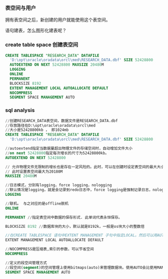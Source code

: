 ### 表空间与用户

拥有表空间之后，新创建的用户就能使用这个表空间。

语句建表，怎么图形化建表呢？

### create table space  创建表空间

```sql
CREATE TABLESPACE "RESEARCH_DATA" DATAFILE
  'D:\opt\oracle\oradata\orcl\med\RESEARCH_DATA.dbf' SIZE 52428800
  AUTOEXTEND ON NEXT 52428800 MAXSIZE 20480M
  LOGGING 
  ONLINE 
  PERMANENT 
  BLOCKSIZE 8192
  EXTENT MANAGEMENT LOCAL AUTOALLOCATE DEFAULT
  NOCOMPRESS
  SEGMENT SPACE MANAGEMENT AUTO
```

### sql analysis
```sql
//创建RESEARCH_DATA表空间，数据文件是RESEARCH_DATA.dbf
//存放路径在D:\opt\oracle\oradata\orcl\med
//大小是52428800kb ， 即1024mb
CREATE TABLESPACE "RESEARCH_DATA" DATAFILE
  'D:\opt\oracle\oradata\orcl\med\RESEARCH_DATA.dbf' SIZE 52428800
```

```sql
//autoextend指定当数据量超出物理文件的存储空间时，自动增加文件大小
//on next 52428800指定每次增长的尺寸为52428800kb。
AUTOEXTEND ON NEXT 52428800 
```

```sql
// 允许物理文件无限制的增长也是存在一定风险的。此时，可以在创建时设定表空间的最大大小。
// 此时设置表空间最大为20180M
MAXSIZE 20480M
```

```sql
//日志模式，分别有logging，force logging，nologging
//默认情况是logging，就是会记录到redo日志中，force logging是强制记录日志，nologging是尽量减少日志。FORCE LOGGING可以在数据库级别、表空间级别进行设定、而LOGGING与NOLOGGING可以在表级别设定。
LOGGING  
```

```sql
//联机。 与之对应的是offline脱机
ONLINE 
```

```sql
PERMANENT //指定表空间中数据的保存形式. 此单词代表永恒保存。
```

```sql
BLOCKSIZE 8192 //数据库块的大小，默认就是8192k，一般是os块大小的整数倍
```

```java
//在CREATE TABLESPACE 语句中EXTENT MANAGEMENT 子句中指定LOCAL。然后可以用AUTOALLOCATE 选项(默认)来使Oracle自动管理盘区
EXTENT MANAGEMENT LOCAL AUTOALLOCATE DEFAULT 
```

```sql
//NOCOMPRESS是压缩表,索引的参数，可以节省空间
NOCOMPRESS  
```

```sql
//定义的段空间管理方式
//段空间(segment)的空间管理上使用bitmaps(auto)来管理数据块。使用AUTO会比使用MANUAL有更好的空间利用率，与效能上的提升。
SEGMENT SPACE MANAGEMENT AUTO 
```





